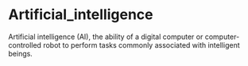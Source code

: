 # Artificial_intelligence

Artificial intelligence (AI), the ability of a digital computer or computer-controlled robot to perform tasks commonly associated with intelligent beings. 
